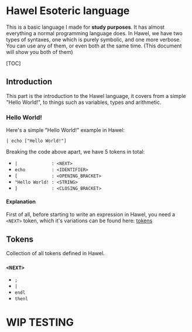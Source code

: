 # Hawel Esoteric language
This is a basic language I made for **study purposes**. It has almost everything a normal programming language does. In Hawel, we have two types of syntaxes, one which is purely symbolic, and one more verbose. You can use any of them, or even both at the same time. (This document will show you both of them)

[TOC]

## Introduction
This part is the introduction to the Hawel language, it covers from a simple "Hello World!", to things such as variables, types and arithmetic.
### Hello World!
Here's a simple "Hello World!" example in Hawel:
```
| echo ["Hello World!"]
```
Breaking the code above apart, we have 5 tokens in total: 
- `|             : <NEXT>`
- `echo          : <IDENTIFIER>`
- `[             : <OPENING_BRACKET>`
- `"Hello World! : <STRING>` 
- `]             : <CLOSING_BRACKET>`

#### Explanation
First of all, before starting to write an expression in Hawel, you need a `<NEXT>` token, which it's variations can be found here: [tokens](###`<NEXT>`)

## Tokens
Collection of all tokens defined in Hawel.
### `<NEXT>`
- `;`
- `|`
- `endl`
- `thenl`

# WIP TESTING
